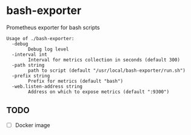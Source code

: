 # bash-exporter

Prometheus exporter for bash scripts

```console
Usage of ./bash-exporter:
  -debug
    	Debug log level
  -interval int
    	Interval for metrics collection in seconds (default 300)
  -path string
    	path to script (default "/usr/local/bash-exporter/run.sh")
  -prefix string
    	Prefix for metrics (default "bash")
  -web.listen-address string
    	Address on which to expose metrics (default ":9300")
```

## TODO
- [ ] Docker image
